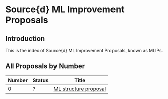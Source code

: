 # Source{d} ML Improvement Proposals

## Introduction

This is the index of Source{d} ML Improvement Proposals, known as MLIPs.

## All Proposals by Number

| Number | Status   | Title                                                                |
| ------ | -------- |----------------------------------------------------------------------|
| 0      | ?        | [ML structure proposal](MLIP-000.md)                                 |
